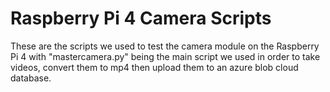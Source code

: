 # Raspberry Pi 4 Camera Scripts
These are the scripts we used to test the camera module on the Raspberry Pi 4 with "mastercamera.py" being the main script we used in order to take videos, convert them to mp4 then upload them to an azure blob cloud database.

